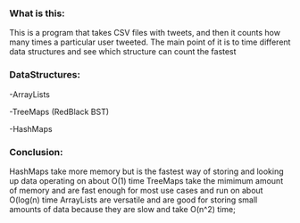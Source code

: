### What is this: 

This is a program that takes CSV files with tweets, and then it counts how many times a particular user tweeted. The main point of it is to time different data structures and see which structure can count the fastest


### DataStructures: 

-ArrayLists 

-TreeMaps (RedBlack BST) 

-HashMaps  

### Conclusion: 

HashMaps take more memory but is the fastest way of storing and looking up data operating on about O(1) time 
TreeMaps take the mimimum amount of memory and are fast enough for most use cases and run on about O(log(n) time 
ArrayLists are versatile and are good for storing small amounts of data because they are slow and take O(n^2) time; 
